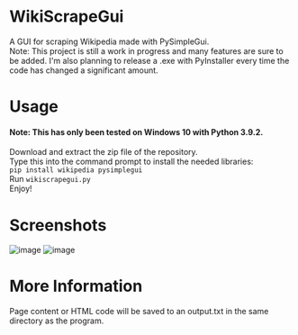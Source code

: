 # WikiScrapeGui
A GUI for scraping Wikipedia made with PySimpleGui.  
Note: This project is still a work in progress and many features are sure to be added. I'm also planning to release a .exe with PyInstaller every time the code has changed a significant amount.

# Usage
#### Note: This has only been tested on Windows 10 with Python 3.9.2.
Download and extract the zip file of the repository.  
Type this into the command prompt to install the needed libraries:  
`pip install wikipedia pysimplegui`  
Run `wikiscrapegui.py`  
Enjoy!

# Screenshots
![image](https://user-images.githubusercontent.com/67118737/109449727-2a73ca00-7a17-11eb-9543-d3cd0b7e391c.png)
![image](https://user-images.githubusercontent.com/67118737/109449763-40818a80-7a17-11eb-85ac-9881c6413484.png)  

# More Information
Page content or HTML code will be saved to an output.txt in the same directory as the program.
